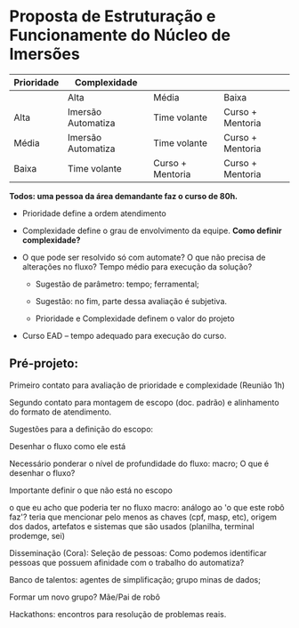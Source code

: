 # Proposta de Estruturação e Funcionamente do Núcleo de Imersões

| Prioridade    | Complexidade        |                   |                    |
|---------------|---------------------|-------------------|--------------------|
|               | Alta                | Média             | Baixa              |
| Alta          | Imersão Automatiza  | Time volante      | Curso + Mentoria   |
| Média         | Imersão Automatiza  | Time volante      | Curso + Mentoria   |
| Baixa         | Time volante        | Curso + Mentoria  | Curso + Mentoria   |

**Todos: uma pessoa da área demandante faz o curso de 80h.** 

- Prioridade define a ordem atendimento  

- Complexidade define o grau de envolvimento da equipe. **Como definir complexidade?**

- O que pode ser resolvido só com automate? O que não precisa de alterações no fluxo? Tempo médio para execução da solução?  

	- Sugestão de parâmetro: tempo; ferramental; 

	- Sugestão: no fim, parte dessa avaliação é subjetiva. 

	- Prioridade e Complexidade definem o valor do projeto 

- Curso EAD – tempo adequado para execução do curso. 

## Pré-projeto:  

Primeiro contato para avaliação de prioridade e complexidade (Reunião 1h) 

Segundo contato para montagem de escopo (doc. padrão) e alinhamento do formato de atendimento. 

Sugestões para a definição do escopo:  

Desenhar o fluxo como ele está  

Necessário ponderar o nível de profundidade do fluxo: macro; O que é desenhar o fluxo?  

Importante definir o que não está no escopo 

o que eu acho que poderia ter no fluxo macro: análogo ao 'o que este robô faz'? teria que mencionar pelo menos as chaves (cpf, masp, etc), origem dos dados, artefatos e sistemas que são usados (planilha, terminal prodemge, sei) 

Disseminação (Cora): Seleção de pessoas: Como podemos identificar pessoas que possuem afinidade com o trabalho do automatiza?  

Banco de talentos: agentes de simplificação; grupo minas de dados;  

Formar um novo grupo? Mãe/Pai de robô  

Hackathons: encontros para resolução de problemas reais.  